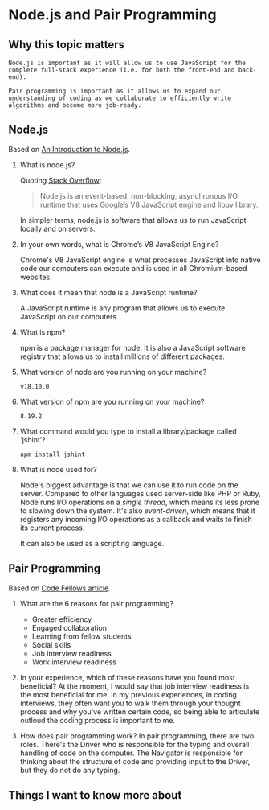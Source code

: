 # Node.js and Pair Programming

## Why this topic matters

    Node.js is important as it will allow us to use JavaScript for the complete full-stack experience (i.e. for both the front-end and back-end). 

    Pair programming is important as it allows us to expand our understanding of coding as we collaborate to efficiently write algorithms and become more job-ready.

## Node.js

Based on [An Introduction to Node.js](https://www.sitepoint.com/an-introduction-to-node-js/).

1. What is node.js?

    Quoting [Stack Overflow](https://stackoverflow.com/tags/node.js/info):

    > Node.js is an event-based, non-blocking, asynchronous I/O runtime that uses Google’s V8 JavaScript engine and libuv library.

    In simpler terms, node.js is software that allows us to run JavaScript locally and on servers.

2. In your own words, what is Chrome’s V8 JavaScript Engine?

   Chrome's V8 JavaScript engine is what processes JavaScript into native code our computers can execute and is used in all Chromium-based websites.

3. What does it mean that node is a JavaScript runtime?

    A JavaScript runtime is any program that allows us to execute JavaScript on our computers.

4. What is npm?

    npm is a package manager for node. It is also a JavaScript software registry that allows us to install millions of different packages.

5. What version of node are you running on your machine?

    `v18.10.0`

6. What version of npm are you running on your machine?

    `8.19.2`

7. What command would you type to install a library/package called ‘jshint’?

    `npm install jshint`

8. What is node used for?

    Node's biggest advantage is that we can use it to run code on the server. Compared to other languages used server-side like PHP or Ruby, Node runs I/O operations on a *single thread*, which means its less prone to slowing down the system. It's also *event-driven*, which means that it registers any incoming I/O operations as a callback and waits to finish its current process.

    It can also be used as a scripting language.

## Pair Programming

Based on [Code Fellows article](https://www.codefellows.org/blog/6-reasons-for-pair-programming/).

1. What are the 6 reasons for pair programming?
    - Greater efficiency
    - Engaged collaboration
    - Learning from fellow students
    - Social skills
    - Job interview readiness
    - Work interview readiness

2. In your experience, which of these reasons have you found most beneficial?
    At the moment, I would say that job interview readiness is the most beneficial for me. In my previous experiences, in coding interviews, they often want you to walk them through your thought process and why you've written certain code, so being able to articulate outloud the coding process is important to me.

3. How does pair programming work?
    In pair programming, there are two roles. There's the Driver who is responsible for the typing and overall handling of code on the computer. The Navigator is responsible for thinking about the structure of code and providing input to the Driver, but they do not do any typing.

## Things I want to know more about